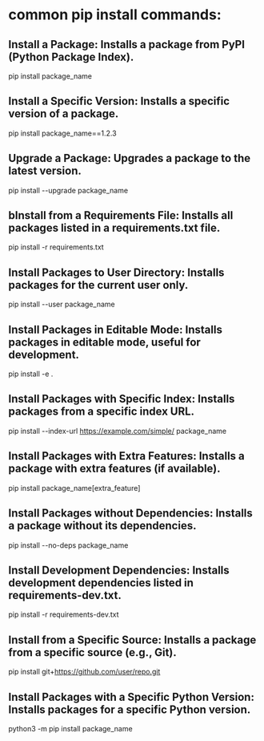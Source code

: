 # common pip install commands:

## Install a Package: Installs a package from PyPI (Python Package Index).

pip install package_name

## Install a Specific Version: Installs a specific version of a package.

pip install package_name==1.2.3

## Upgrade a Package: Upgrades a package to the latest version.

pip install --upgrade package_name

## bInstall from a Requirements File: Installs all packages listed in a requirements.txt file.

pip install -r requirements.txt

## Install Packages to User Directory: Installs packages for the current user only.

pip install --user package_name

## Install Packages in Editable Mode: Installs packages in editable mode, useful for development.

pip install -e .

## Install Packages with Specific Index: Installs packages from a specific index URL.

pip install --index-url https://example.com/simple/ package_name

## Install Packages with Extra Features: Installs a package with extra features (if available).

pip install package_name[extra_feature]

## Install Packages without Dependencies: Installs a package without its dependencies.

pip install --no-deps package_name

## Install Development Dependencies: Installs development dependencies listed in requirements-dev.txt.

pip install -r requirements-dev.txt

## Install from a Specific Source: Installs a package from a specific source (e.g., Git).

pip install git+https://github.com/user/repo.git

## Install Packages with a Specific Python Version: Installs packages for a specific Python version.

python3 -m pip install package_name
